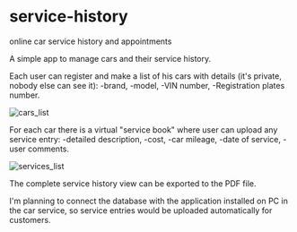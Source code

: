 # service-history
online car service history and appointments 

A simple app to manage cars and their service history. 

Each user can register and make a list of his cars with details (it's private, nobody else can see it):
-brand,
-model,
-VIN number,
-Registration plates number.

![cars_list](https://user-images.githubusercontent.com/32449979/33900883-427b15b2-df70-11e7-9e60-bbd267af0589.png)

For each car there is a virtual "service book" where user can upload any service entry:
-detailed description,
-cost,
-car mileage,
-date of service,
-user comments.

![services_list](https://user-images.githubusercontent.com/32449979/33900891-487d5024-df70-11e7-87a3-db353dd6a254.png)

The complete service history view can be exported to the PDF file.

I'm planning to connect the database with the application installed on PC in the car service, so service entries would be uploaded 
automatically for customers.
